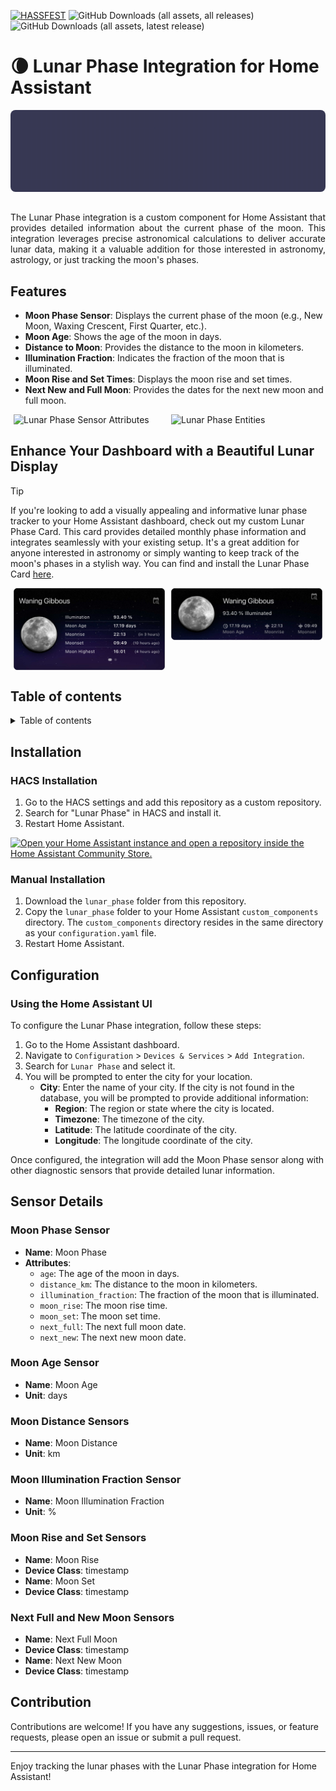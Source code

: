 [![HASSFEST](https://github.com/ngocjohn/lunar-phase/actions/workflows/hassfest.yaml/badge.svg)](https://github.com/ngocjohn/lunar-phase/actions/workflows/hassfest.yaml) ![GitHub Downloads (all assets, all releases)](https://img.shields.io/github/downloads/ngocjohn/lunar-phase/total?style=flat&logo=homeassistantcommunitystore&logoSize=auto&label=Downloads&color=%2318BCF2) ![GitHub Downloads (all assets, latest release)](https://img.shields.io/github/downloads/ngocjohn/lunar-phase/latest/total?style=flat&logo=homeassistantcommunitystore&logoSize=auto)

# 🌘 Lunar Phase Integration for Home Assistant

<img src="assets/lunar-header.gif" style="border-radius: 8px" />

##

<p style="text-align: justify;">The Lunar Phase integration is a custom component for Home Assistant that provides detailed information about the current phase of the moon. This integration leverages precise astronomical calculations to deliver accurate lunar data, making it a valuable addition for those interested in astronomy, astrology, or just tracking the moon's phases.</p>

## Features

- **Moon Phase Sensor**: Displays the current phase of the moon (e.g., New Moon, Waxing Crescent, First Quarter, etc.).
- **Moon Age**: Shows the age of the moon in days.
- **Distance to Moon**: Provides the distance to the moon in kilometers.
- **Illumination Fraction**: Indicates the fraction of the moon that is illuminated.
- **Moon Rise and Set Times**: Displays the moon rise and set times.
- **Next New and Full Moon**: Provides the dates for the next new moon and full moon.

<div style="display: flex; justify-content: space-around;">
  <img src="https://raw.githubusercontent.com/ngocjohn/lunar-phase/main/assets/lunar-phase.png" alt="Lunar Phase Sensor Attributes" width="48%">
  <img src="https://raw.githubusercontent.com/ngocjohn/lunar-phase/main/assets/lunar-entities.png" alt="Lunar Phase Entities" width="48%">
</div>

## Enhance Your Dashboard with a Beautiful Lunar Display

> [!TIP]
> If you're looking to add a visually appealing and informative lunar phase tracker to your Home Assistant dashboard, check out my custom Lunar Phase Card. This card provides detailed monthly phase information and integrates seamlessly with your existing setup. It's a great addition for anyone interested in astronomy or simply wanting to keep track of the moon's phases in a stylish way. You can find and install the Lunar Phase Card [here](https://github.com/ngocjohn/lunar-phase-card/).

<div style="display: flex; justify-content: space-around;">
  <img src="assets/lunar-default.png" alt="Lunar Phase Cards" width="48%" height="100%">
  <img src="assets/lunar-compact.png" alt="Lunar Phase Calendar" width="48%" height="100%">
</div>

## Table of contents

<details>
    <summary>Table of contents</summary>

- [Overview](#overview)
- [Features](#features)
- [Installation](#installation)
  - [HACS Installation](#hacs-installation)
  - [Manual Installation](#manual-installation)
- [Configuration](#configuration)
  - [Using the Home Assistant UI](#using-the-home-assistant-ui)
- [Sensor Details](#sensor-details)
  - [Moon Phase Sensor](#moon-phase-sensor)
  - [Moon Age Sensor](#moon-age-sensor)
  - [Moon Distance Sensors](#moon-distance-sensors)
  - [Moon Illumination Fraction Sensor](#moon-illumination-fraction-sensor)
  - [Moon Rise and Set Sensors](#moon-rise-and-set-sensors)
  - [Next Full and New Moon Sensors](#next-full-and-new-moon-sensors)
- [Contribution](#contribution)

</details>

## Installation

### HACS Installation

1. Go to the HACS settings and add this repository as a custom repository.
2. Search for "Lunar Phase" in HACS and install it.
3. Restart Home Assistant.

[![Open your Home Assistant instance and open a repository inside the Home Assistant Community Store.](https://my.home-assistant.io/badges/hacs_repository.svg)](https://my.home-assistant.io/redirect/hacs_repository/?owner=ngocjohn&repository=lunar-phase&category=Integration)

### Manual Installation

1. Download the `lunar_phase` folder from this repository.
2. Copy the `lunar_phase` folder to your Home Assistant `custom_components` directory. The `custom_components` directory resides in the same directory as your `configuration.yaml` file.
3. Restart Home Assistant.

## Configuration

### Using the Home Assistant UI

To configure the Lunar Phase integration, follow these steps:

1. Go to the Home Assistant dashboard.
2. Navigate to `Configuration` > `Devices & Services` > `Add Integration`.
3. Search for `Lunar Phase` and select it.
4. You will be prompted to enter the city for your location.
   - **City**: Enter the name of your city. If the city is not found in the database, you will be prompted to provide additional information:
     - **Region**: The region or state where the city is located.
     - **Timezone**: The timezone of the city.
     - **Latitude**: The latitude coordinate of the city.
     - **Longitude**: The longitude coordinate of the city.

Once configured, the integration will add the Moon Phase sensor along with other diagnostic sensors that provide detailed lunar information.

## Sensor Details

### Moon Phase Sensor

- **Name**: Moon Phase
- **Attributes**:
  - `age`: The age of the moon in days.
  - `distance_km`: The distance to the moon in kilometers.
  - `illumination_fraction`: The fraction of the moon that is illuminated.
  - `moon_rise`: The moon rise time.
  - `moon_set`: The moon set time.
  - `next_full`: The next full moon date.
  - `next_new`: The next new moon date.

### Moon Age Sensor

- **Name**: Moon Age
- **Unit**: days

### Moon Distance Sensors

- **Name**: Moon Distance
- **Unit**: km

### Moon Illumination Fraction Sensor

- **Name**: Moon Illumination Fraction
- **Unit**: %

### Moon Rise and Set Sensors

- **Name**: Moon Rise
- **Device Class**: timestamp
- **Name**: Moon Set
- **Device Class**: timestamp

### Next Full and New Moon Sensors

- **Name**: Next Full Moon
- **Device Class**: timestamp
- **Name**: Next New Moon
- **Device Class**: timestamp

## Contribution

Contributions are welcome! If you have any suggestions, issues, or feature requests, please open an issue or submit a pull request.

---

Enjoy tracking the lunar phases with the Lunar Phase integration for Home Assistant!
